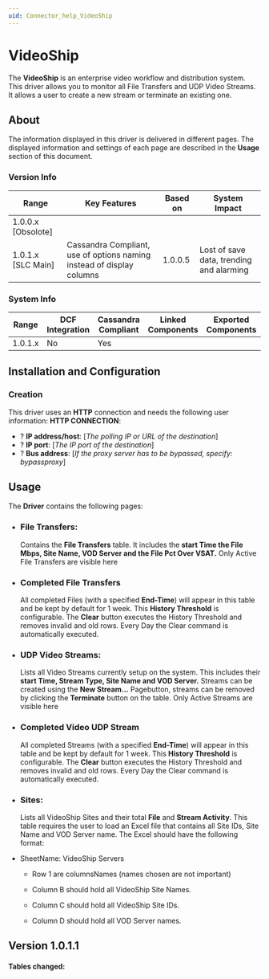 ```yaml
---
uid: Connector_help_VideoShip
---
```


# VideoShip

The **VideoShip** is an enterprise video workflow and distribution system. This driver allows you to monitor all File Transfers and UDP Video Streams. It allows a user to create a new stream or terminate an existing one.

## About

The information displayed in this driver is delivered in different pages. The displayed information and settings of each page are described in the **Usage** section of this document.

### Version Info

| **Range**            | **Key Features**                                                      | **Based on** | **System Impact**                        |
|----------------------|-----------------------------------------------------------------------|--------------|------------------------------------------|
| 1.0.0.x \[Obsolote\] |                                                                       |              |                                          |
| 1.0.1.x \[SLC Main\] | Cassandra Compliant, use of options naming instead of display columns | 1.0.0.5      | Lost of save data, trending and alarming |

### System Info

| **Range** | **DCF Integration** | **Cassandra Compliant** | **Linked Components** | **Exported Components** |
|-----------|---------------------|-------------------------|-----------------------|-------------------------|
| 1.0.1.x   | No                  | Yes                     |                       |                         |



## Installation and Configuration

### Creation

This driver uses an **HTTP** connection and needs the following user information: **HTTP CONNECTION**:

- ? **IP address/host**: \[*The polling IP or URL of the destination*\]
- ? **IP port**: \[*The IP port of the destination*\]
- ? **Bus address**: \[*If the proxy server has to be bypassed, specify: bypassproxy*\]

## Usage

The **Driver** contains the following pages:

- ### File Transfers:

  Contains the **File Transfers** table. It includes the **start Time the File Mbps, Site Name, VOD Server and the File Pct Over VSAT.**
  Only Active File Transfers are visible here

- ### Completed File Transfers

  All completed Files (with a specified **End-Time**) will appear in this table and be kept by default for 1 week. This **History Threshold** is configurable.
  The **Clear** button executes the History Threshold and removes invalid and old rows. Every Day the Clear command is automatically executed.

- ### UDP Video Streams:

  Lists all Video Streams currently setup on the system. This includes their **start Time, Stream Type, Site Name and VOD Server.**
  Streams can be created using the **New Stream...** Pagebutton, streams can be removed by clicking the **Terminate** button on the table.
  Only Active Streams are visible here

- ### Completed Video UDP Stream

  All completed Streams (with a specified **End-Time**) will appear in this table and be kept by default for 1 week. This **History Threshold** is configurable.
  The **Clear** button executes the History Threshold and removes invalid and old rows. Every Day the Clear command is automatically executed.

<!-- -->

- ### Sites:

  Lists all VideoShip Sites and their total **File** and **Stream Activity**. This table requires the user to load an Excel file that contains all Site IDs, Site Name and VOD Server name.
  The Excel should have the following format:

- SheetName: VideoShip Servers

  - Row 1 are columnsNames (names chosen are not important)

  - Column B should hold all VideoShip Site Names.

  - Column C should hold all VideoShip Site IDs.

  - Column D should hold all VOD Server names.



## Version 1.0.1.1

#### Tables changed:

